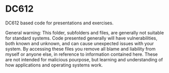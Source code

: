 DC612
=====

DC612 based code for presentations and exercises.

General warning:
This folder, subfolders and files, are generally not suitable for standard systems. Code presented generally will have vulnerabilities, both known and unknown, and can cause unexpected issues with your system.
By accessing these files you remove all blame and liability from myself or anyone else, in reference to information contained here. 
These are not intended for malicious pourpose, but learning and understanding of how applications and operating systems work.

